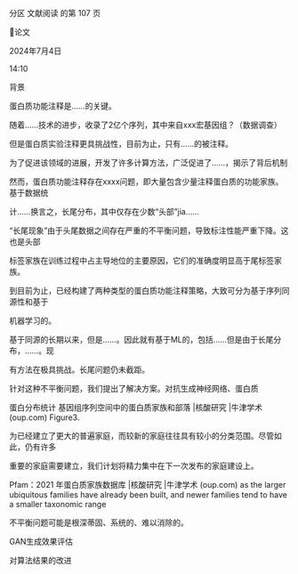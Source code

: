 分区 文献阅读 的第 107 页

论文

2024年7月4日

14:10



背景

蛋白质功能注释是……的关键。

随着……技术的进步，收录了2亿个序列，其中来自xxx宏基因组？（数据调查）

但是蛋白质实验注释更具挑战性，目前为止，只有……的被注释。

为了促进该领域的进展，开发了许多计算方法，广泛促进了……，揭示了背后机制

然而，蛋白质功能注释存在xxxx问题，即大量包含少量注释蛋白质的功能家族。基于数据统

计……换言之，长尾分布，其中仅存在少数“头部”jia……

“长尾现象”由于头尾数据之间存在严重的不平衡问题，导致标注性能严重下降。这也是头部

标签家族在训练过程中占主导地位的主要原因，它们的准确度明显高于尾标签家族。

到目前为止，已经构建了两种类型的蛋白质功能注释策略，大致可分为基于序列同源性和基于

机器学习的。

基于同源的长期以来，但是……。因此就有基于ML的，包括……但是由于长尾分布，……。现

有方法在极具挑战。长尾问题仍未截距。

针对这种不平衡问题，我们提出了解决方案。对抗生成神经网络、蛋白质

蛋白分布统计
基因组序列空间中的蛋白质家族和部落 |核酸研究 |牛津学术 (oup.com) Figure3.

为已经建立了更大的普遍家庭，而较新的家庭往往具有较小的分类范围。尽管如此，仍有许多

重要的家庭需要建立，我们计划将精力集中在下一次发布的家庭建设上。

Pfam：2021 年蛋白质家族数据库 |核酸研究 |牛津学术 (oup.com)
as the larger ubiquitous families have already been built, and newer families
tend to have a smaller taxonomic range

不平衡问题可能是根深蒂固、系统的、难以消除的。

GAN生成效果评估

对算法结果的改进

